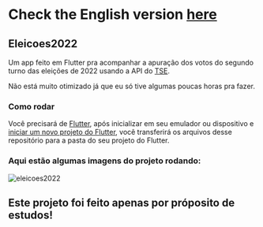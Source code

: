 # Check the English version <a href="README.md">here</a>

## Eleicoes2022

Um app feito em Flutter pra acompanhar a apuração dos votos do segundo turno das eleições de 2022 usando a API do 
<a href="https://www.tse.jus.br/eleicoes/eleicoes-2022/divulgacao-dos-resultados-das-eleicoes-2022">TSE</a>.

Não está muito otimizado já que eu só tive algumas poucas horas pra fazer.

### Como rodar

Você precisará de <a href="https://docs.flutter.dev/get-started/install">Flutter</a>, após inicializar em seu emulador ou dispositivo e 
<a href="https://docs .flutter.dev/get-started/codelab">iniciar um novo projeto do Flutter</a>, você transferirá os arquivos desse repositório
para a pasta do seu projeto do Flutter.

### Aqui estão algumas imagens do projeto rodando:

![eleicoes2022](https://user-images.githubusercontent.com/113607857/198875769-b35eb7f9-a2c9-476a-b8b4-6a4a0e513bba.gif)

## Este projeto foi feito apenas por próposito de estudos!
